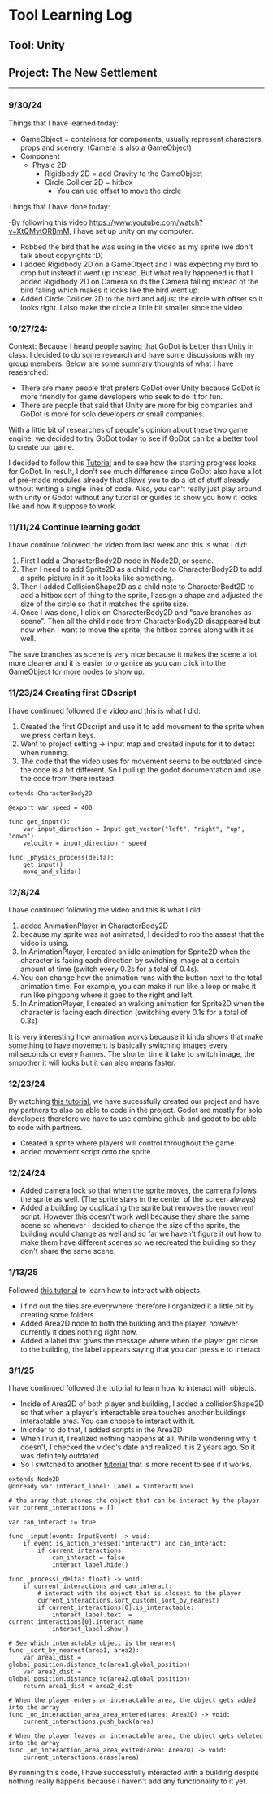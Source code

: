 # Tool Learning Log

## Tool: **Unity**

## Project: **The New Settlement**

---
### 9/30/24
Things that I have learned today:
- GameObject = containers for components, usually represent characters, props and scenery. (Camera is also a GameObject)
- Component
	- Physic 2D 
		- Rigidbody 2D = add Gravity to the GameObject 
		- Circle Collider 2D = hitbox 
			- You can use offset to move the circle 
			

Things that I have done today:

-By following this video https://www.youtube.com/watch?v=XtQMytORBmM, I have set up unity on my computer. 
- Robbed the bird that he was using in the video as my sprite (we don't talk about copyrights :D) 
- I added Rigidbody 2D on a GameObject and I was expecting my bird to drop but instead it went up instead. But what really happened is that I added Rigidbody 2D on Camera so its the Camera falling instead of the bird falling which makes it looks like the bird went up. 
- Added Circle Collider 2D to the bird and adjust the circle with offset so it looks right. I also make the circle a little bit smaller since the video 

### 10/27/24:

Context: 
Because I heard people saying that GoDot is better than Unity in class. I decided to do some research and have some discussions with my group members. Below are some summary thoughts of what I have researched: 
* There are many people that prefers GoDot over Unity because GoDot is more friendly for game developers who seek to do it for fun. 
* There are people that said that Unity are more for big companies and GoDot is more for solo developers or small companies.

With a little bit of researches of people's opinion about these two game engine, we decided to try GoDot today to see if GoDot can be a better tool to create our game. 


I decided to follow this [Tutorial](https://www.youtube.com/watch?v=QPeycNt29tY&list=PLfcCiyd_V9GH8M9xd_QKlyU8jryGcy3Xa) and to see how the starting progress looks for GoDot. In result, I don't see much difference since GoDot also have a lot of pre-made modules already that allows you to do a lot of stuff already without writing a single lines of code. Also, you can't really just play around with unity or Godot without any tutorial or guides to show you how it looks like and how it suppose to work. 

### 11/11/24 Continue learning godot

I have continue followed the video from last week and this is what I did: 
1. First I add a CharacterBody2D node in Node2D, or scene.
2. Then I need to add Sprite2D as a child node to CharacterBody2D to add a sprite picture in it so it looks like something. 
3. Then I added CollisionShape2D as a child note to CharacterBodt2D to add a hitbox sort of thing to the sprite, I assign a shape and adjusted the size of the circle so that it matches the sprite size.
4. Once I was done, I click on CharacterBody2D and "save branches as scene". Then all the child node from CharacterBody2D disappeared but now when I want to move the sprite, the hitbox comes along with it as well.

The save branches as scene is very nice because it makes the scene a lot more cleaner and it is easier to organize as you can click into the GameObject for more nodes to show up. 


### 11/23/24 Creating first GDscript

I have continued followed the video and this is what I did: 

1. Created the first GDscript and use it to add movement to the sprite when we press certain keys.
2. Went to project setting -> input map and created inputs for it to detect when running.
3. The code that the video uses for movement seems to be outdated since the code is a bit different. So I pull up the godot documentation and use the code from there instead.
```
extends CharacterBody2D

@export var speed = 400

func get_input():
	var input_direction = Input.get_vector("left", "right", "up", "down")
	velocity = input_direction * speed

func _physics_process(delta):
	get_input()
	move_and_slide()
```

### 12/8/24

I have continued following the video and this is what I did: 

1. added AnimationPlayer in CharacterBody2D
2. because my sprite was not animated, I decided to rob the assest that the video is using.
3. In AnimationPlayer, I created an idle animation for Sprite2D when the character is facing each direction by switching image at a certain amount of time (switch every 0.2s for a total of 0.4s).
4. You can change how the animation runs with the button next to the total animation time. For example, you can make it run like a loop or make it run like pingpong where it goes to the right and left.
5. In AnimationPlayer, I created an walking animation for Sprite2D when the character is facing each direction (switching every 0.1s for a total of 0.3s)

It is very interesting how animation works because it kinda shows that make something to have movement is basically switching images every miliseconds or every frames. The shorter time it take to switch image, the smoother it will looks but it can also means faster. 

### 12/23/24

By watching [this tutorial](https://www.youtube.com/watch?v=fZ-CJIYPFMI), we have sucessfully created our project and have my partners to also be able to code in the project. Godot are mostly for solo developers therefore we have to use combine github and godot to be able to code with partners.
* Created a sprite where players will control throughout the game
* added movement script onto the sprite.

### 12/24/24

* Added camera lock so that when the sprite moves, the camera follows the sprite as well. (The sprite stays in the center of the screen always)
* Added a building by duplicating the sprite but removes the movement script. However this doesn't work well because they share the same scene so whenever I decided to change the size of the sprite, the building would change as well and so far we haven't figure it out how to make them have different scenes so we recreated the building so they don't share the same scene.

### 1/13/25
Followed [this tutorial](https://www.youtube.com/watch?v=_57alDBagSY) to learn how to interact with objects. 

* I find out the files are everywhere therefore I organized it a little bit by creating some folders
* Added Area2D node to both the building and the player, however currently it does nothing right now.
* Added a label that gives the message where when the player get close to the building, the label appears saying that you can press e to interact 

### 3/1/25

I have continued followed the tutorial to learn how to interact with objects. 
* Inside of Area2D of both player and building, I added a collisionShape2D so that when a player's interactable area touches another buildings interactable area. You can choose to interact with it.
* In order to do that, I added scripts in the Area2D
* When I run it, I realized nothing happens at all. While wondering why it doesn't, I checked the video's date and realized it is 2 years ago. So it was definitely outdated.
* So I switched to another [tutorial](https://www.youtube.com/watch?v=pQINWFKc9_k) that is more recent to see if it works. 
```GDScript
extends Node2D
@onready var interact_label: Label = $InteractLabel

# the array that stores the object that can be interact by the player
var current_interactions = [] 

var can_interact := true
 
func _input(event: InputEvent) -> void:
	if event.is_action_pressed("interact") and can_interact:
		if current_interactions:
			can_interact = false
			interact_label.hide()

func _process(_delta: float) -> void:
	if current_interactions and can_interact:
		# interact with the object that is closest to the player
		current_interactions.sort_custom(_sort_by_nearest)
		if current_interactions[0].is_interactable: 
			interact_label.text  = current_interactions[0].interact_name
			interact_label.show()
			
# See which interactable object is the nearest
func _sort_by_nearest(area1, area2):
	var area1_dist = global_position.distance_to(area1.global_position)
	var area2_dist = global_position.distance_to(area2.global_position)
	return area1_dist < area2_dist

# When the player enters an interactable area, the object gets added into the array
func _on_interaction_area_area_entered(area: Area2D) -> void:
	current_interactions.push_back(area)

# When the player leaves an interactable area, the object gets deleted into the array
func _on_interaction_area_area_exited(area: Area2D) -> void:
	current_interactions.erase(area)
```
By running this code, I have successfully interacted with a building despite nothing really happens because I haven't add any functionality to it yet. 

<!-- 
* Links you used today (websites, videos, etc)
* Things you tried, progress you made, etc
* Challenges, a-ha moments, etc
* Questions you still have
* What you're going to try next
-->
